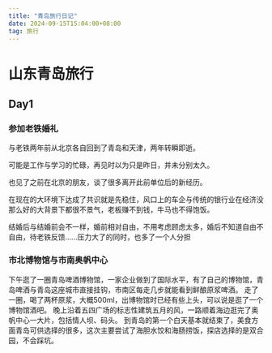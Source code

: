 ```yaml
---
title: "青岛旅行日记"
date: 2024-09-15T15:04:00+08:00
tag: 旅行
---
```

# 山东青岛旅行
## Day1
### 参加老铁婚礼
与老铁两年前从北京各自回到了青岛和天津，两年转瞬即逝。

可能是工作与学习的忙碌，再见时以为只是昨日，并未分别太久。

也见了之前在北京的朋友，谈了很多离开此前单位后的新经历。

在现在的大环境下达成了共识就是先稳住，风口上的车企与传统的银行业在经济没那么好的大背景下都很不景气，老板赚不到钱，牛马也不得饱饭。

结婚后与结婚前会不一样，婚前相对自由，不用考虑顾虑太多，婚后不知道自由不自由，待老铁反馈……压力大了的同时，也多了一个人分担
### 市北博物馆与市南奥帆中心
下午逛了一圈青岛啤酒博物馆，一家企业做到了国际水平，有了自己的博物馆，青岛啤酒与青岛这座城市直接挂钩，市南区每走几步就能看到鲜酿原浆啤酒。
走了一圈，喝了两杯原浆，大概500ml，出博物馆时已经有些上头，可以说是逛了一个博物馆酒吧。
晚上沿着五四广场的标志性建筑五月的风，一路顺着海边逛完了奥帆中心一大片，包括情人坝、码头。
到青岛的第一个白天基本就结束了，美食方面青岛可供选择的很多，这次主要尝试了海胆水饺和海肠捞饭，探店选择的是双合园，不会踩坑。











